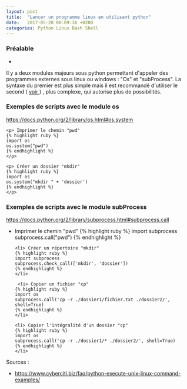 ```yaml
---
layout: post
title:  "Lancer un programme linux en utilisant python"
date:   2017-05-20 00:09:36 +0200
categories: Python Linux Bash Shell 
---
```


<h3>Préalable</h3>
<ul>
<li>
</li>
</ul>

Il y a deux modules majeurs sous python permettant d'appeler des programmes externes sous linux ou windows : "Os" et "subProcess". La syntaxe du premier est plus simple mais il est recommandé d'utiliser le second ( <a href="https://docs.python.org/2/library/subprocess.html#replacing-os-system" target ="_blanck"> voir </a> ) , plus complexe, qui autorise plus de possibilités.


<h3>Exemples de scripts avec le module os </h3>

<a href="https://docs.python.org/2/library/os.html#os.system" target="_blanck">https://docs.python.org/2/library/os.html#os.system</a>


    <p> Imprimer le chemin "pwd"
    {% highlight ruby %}
    import os
    os.system("pwd")
    {% endhighlight %}
    </p>
    
    <p> Créer un dossier "mkdir"
    {% highlight ruby %}
    import os
    os.system("mkdir " + 'dossier')
    {% endhighlight %}
    </p>
    



<h3>Exemples de scripts avec le module subProcess</h3>

<a href="https://docs.python.org/2/library/subprocess.html#subprocess.call" target="_blanck">https://docs.python.org/2/library/subprocess.html#subprocess.call</a>


<ul>
    <li> Imprimer le chemin "pwd"
    {% highlight ruby %}
    import subprocess
    subprocess.call("pwd")
    {% endhighlight %}
    </li>
    
    <li> Créer un répertoire "mkdir"
    {% highlight ruby %}
    import subprocess
    subprocess.check_call(['mkdir', 'dossier'])
    {% endhighlight %}
    </li>
    
     <li> Copier un fichier "cp"
    {% highlight ruby %}
    import os
    subprocess.call('cp -r ./dossier1/fichier.txt ./dossier2/', shell=True)
    {% endhighlight %}
    </li>
    
    <li> Copier l'intégralité d'un dossier "cp"
    {% highlight ruby %}
    import os
    subprocess.call('cp -r ./dossier1/* ./dossier2/', shell=True)
    {% endhighlight %}
    </li>
    
</ul>


Sources :

<ul>
    <li>
    <a href="https://www.cyberciti.biz/faq/python-execute-unix-linux-command-examples/" target="_blanck">https://www.cyberciti.biz/faq/python-execute-unix-linux-command-examples/</a>
    </li>
</ul>



